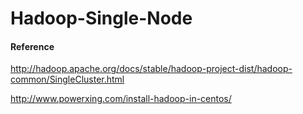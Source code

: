 # Hadoop-Single-Node



####  Reference 


http://hadoop.apache.org/docs/stable/hadoop-project-dist/hadoop-common/SingleCluster.html


http://www.powerxing.com/install-hadoop-in-centos/  


